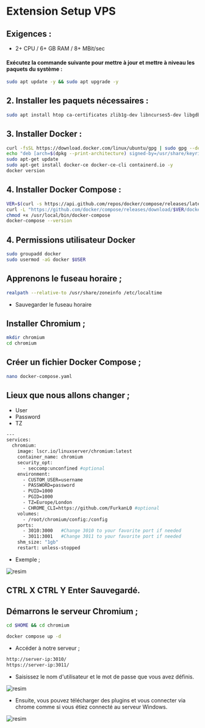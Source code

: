 # Extension Setup VPS

## Exigences : 


- 2+ CPU  / 6+ GB RAM / 8+ MBit/sec

#### Exécutez la commande suivante pour mettre à jour et mettre à niveau les paquets du système :

```bash
sudo apt update -y && sudo apt upgrade -y
```
## 2. Installer les paquets nécessaires :

```bash
sudo apt install htop ca-certificates zlib1g-dev libncurses5-dev libgdbm-dev libnss3-dev tmux iptables curl nvme-cli git wget make jq libleveldb-dev build-essential pkg-config ncdu tar clang bsdmainutils lsb-release libssl-dev libreadline-dev libffi-dev jq gcc screen unzip lz4 -y
```
## 3. Installer Docker : 

```bash
curl -fsSL https://download.docker.com/linux/ubuntu/gpg | sudo gpg --dearmor -o /usr/share/keyrings/docker-archive-keyring.gpg
echo "deb [arch=$(dpkg --print-architecture) signed-by=/usr/share/keyrings/docker-archive-keyring.gpg] https://download.docker.com/linux/ubuntu $(lsb_release -cs) stable" | sudo tee /etc/apt/sources.list.d/docker.list > /dev/null
sudo apt-get update
sudo apt-get install docker-ce docker-ce-cli containerd.io -y
docker version
```

## 4. Installer Docker Compose : 

```bash
VER=$(curl -s https://api.github.com/repos/docker/compose/releases/latest | grep tag_name | cut -d '"' -f 4)
curl -L "https://github.com/docker/compose/releases/download/$VER/docker-compose-$(uname -s)-$(uname -m)" -o /usr/local/bin/docker-compose
chmod +x /usr/local/bin/docker-compose
docker-compose --version
```

## 4. Permissions utilisateur Docker

```bash
sudo groupadd docker
sudo usermod -aG docker $USER
```

## Apprenons le fuseau horaire ; 

```bash
realpath --relative-to /usr/share/zoneinfo /etc/localtime
```

- Sauvegarder le fuseau horaire

## Installer Chromium ; 

```bash
mkdir chromium
cd chromium
```

## Créer un fichier Docker Compose ; 

```bash
nano docker-compose.yaml
```

## Lieux que nous allons changer ; 

- User
- Password
- TZ

```bash
---
services:
  chromium:
    image: lscr.io/linuxserver/chromium:latest
    container_name: chromium
    security_opt:
      - seccomp:unconfined #optional
    environment:
      - CUSTOM_USER=username
      - PASSWORD=password
      - PUID=1000
      - PGID=1000
      - TZ=Europe/London
      - CHROME_CLI=https://github.com/FurkanL0 #optional
    volumes:
      - /root/chromium/config:/config
    ports:
      - 3010:3000   #Change 3010 to your favorite port if needed
      - 3011:3001   #Change 3011 to your favorite port if needed
    shm_size: "1gb"
    restart: unless-stopped
```

- Exemple ; 

![resim](https://github.com/user-attachments/assets/d52d9302-dbb8-47a6-93ab-74b5a82cab16)


## CTRL X CTRL Y Enter Sauvegardé.

## Démarrons le serveur Chromium ; 

```bash
cd $HOME && cd chromium
```
```bash
docker compose up -d
```

- Accéder à notre serveur ; 

```bash
http://server-ip:3010/
https://server-ip:3011/
```

- Saisissez le nom d'utilisateur et le mot de passe que vous avez définis.

![resim](https://github.com/user-attachments/assets/88e6b139-b364-4c42-bd5f-653547b29bc5)

- Ensuite, vous pouvez télécharger des plugins et vous connecter via chrome comme si vous étiez connecté au serveur Windows.

![resim](https://github.com/user-attachments/assets/84930d45-62e6-484c-8465-880c35a9228b)


